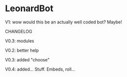 # LeonardBot


V1: wow would this be an actually well coded bot? Maybe!


CHANGELOG

V0.3: modules

V0.2: better help

V0.3: added "choose"

V0.4: added... Stuff. Embeds, roll...
